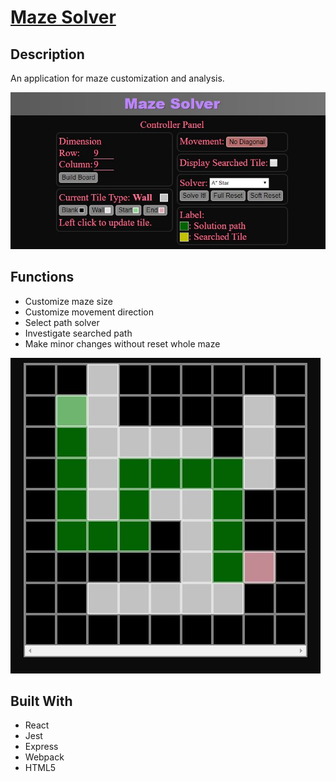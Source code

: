 # [Maze Solver](https://maze-solver.pages.dev/)

## Description

An application for maze customization and analysis.

![Index](/maze-solver/readme/index.jpg?raw=true "Index")

## Functions

* Customize maze size
* Customize movement direction
* Select path solver
* Investigate searched path
* Make minor changes without reset whole maze

![Maze](/maze-solver/readme/maze.jpg?raw=true "Maze")

## Built With

* React
* Jest
* Express
* Webpack
* HTML5
